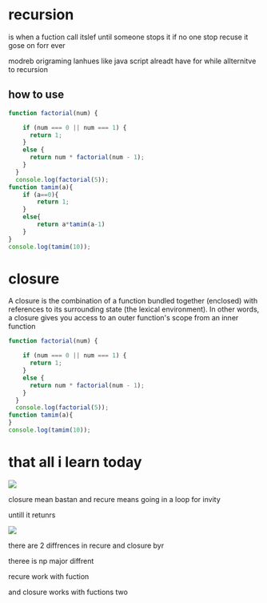 
# recursion 
is when a fuction call itslef until someone stops it if no one stop recuse it gose on forr ever

modreb origraming lanhues like java script alreadt have for while allternitve to recursion 






## how to use

```javascript
function factorial(num) {

    if (num === 0 || num === 1) {
      return 1;
    }
    else {
      return num * factorial(num - 1);
    }
  }
  console.log(factorial(5));
function tamim(a){
    if (a==0){
        return 1;
    }
    else{
        return a*tamim(a-1)
    }
}
console.log(tamim(10));
```
# closure
A closure is the combination of a function bundled together (enclosed) with references to its surrounding state (the lexical environment). In other words, a closure gives you access to an outer function's scope from an inner function
```javascript
function factorial(num) {

    if (num === 0 || num === 1) {
      return 1;
    }
    else {
      return num * factorial(num - 1);
    }
  }
  console.log(factorial(5));
function tamim(a){
}
console.log(tamim(10));
```
# that all i learn today
![](https://th.bing.com/th/id/OIP.2AQkrL6YTnNGked92a8_-wHaEX?w=248&h=180&c=7&r=0&o=5&pid=1.7)


closure mean bastan and recure means going in a loop for invity

untill it retunrs

![](https://th.bing.com/th/id/R.3073469c33e5e89aee02beb667fcfacf?rik=VNFFqRcowjfg3A&pid=ImgRaw&r=0)

there are 2 diffrences in recure and closure byr

theree is np major diffrent

recure work with fuction

and closure works with fuctions two 


